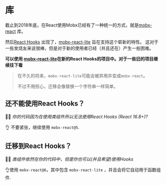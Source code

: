 # 库

截止到2018年底，在React使用Mobx已经有了一种统一的方式，就是[mobx-react](https://github.com/mobxjs/mobx-react) 库。

然后[React Hooks](https://reactjs.org/docs/hooks-intro.html) 出现了，[mobx-react-lite](https://github.com/mobxjs/mobx-react-lite) 旨在支持这个崭新的特性。 这对于一些发烧友来说很棒，但是对于新的使用者已经（并且还在）产生一些困难。



**可以使用 [mobx-react-lite](https://github.com/mobxjs/mobx-react-lite)在新的React Hooks的项目中。对于一些旧的项目继续往下看**

> 在不久的将来，`mobx-react-lite`可能会被弃用并变成`mobx-react`。
>
> 不过不用担心，迁移会像替换一个字符串一样简单。

## 还不能使用React Hooks？

🤷‍♂️ *你的代码因为在使用类组件所以无法使用React Hooks (React 16.8+)?*

👌 不要紧张，继续使用 `mobx-react@5`.

## 迁移到React Hooks？

🤷‍♂️ *类组件依然在你的代码中，但是你也可以(并且希望)使用Hooks*

👌使用 `mobx-react@6`，其中包含 `mobx-react-lite` ，并且会将它自动用于函数组件.